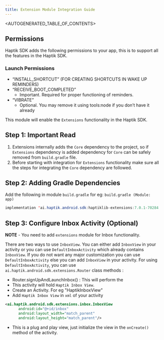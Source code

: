 ```yaml
---
title: Extension Module Integration Guide
---
```


<AUTOGENERATED_TABLE_OF_CONTENTS>

## Permissions

Haptik SDK adds the following permissions to your app, this is to support all the features in the Haptik SDK.

<a name="launch-permissions"></a>

### Launch Permissions

- “INSTALL_SHORTCUT” (FOR CREATING SHORTCUTS IN WAKE UP REMINDERS)
- “RECEIVE_BOOT_COMPLETED”
  - Important. Required for proper functioning of reminders.
- “VIBRATE”
  - Optional. You may remove it using tools:node if you don’t have it already
    

This module will enable the `Extensions` functionality in the Haptik SDK.

<a name="important-read"></a>

## Step 1: Important Read

1. Extensions internally adds the `Core` dependency to the project, so if `Extensions` dependency is added dependency for `Core` can be safely
   removed from `build.gradle` file.
2. Before starting with integration for `Extensions` functionality make sure all the steps for integrating the `Core` dependency are followed.

<a name="extensions-adding-gradle-dependencies"></a>

## Step 2: Adding Gradle Dependencies

Add the following in module `build.gradle` for eg: `build.gradle (Module: app)`

```java
implementation 'ai.haptik.android.sdk:haptiklib-extensions:7.0.1-70284'
```

## Step 3: Configure Inbox Activity (Optional)

**NOTE** - You need to add `extensions` module for Inbox functionality.

There are two ways to use `InboxView`. You can either add `InboxView` in your activity or you can use `DefaultInboxActivity` which already contains `InboxView`. If you do not want any major customization you can use `DefaultInboxActivity` else you can add `InboxView` in your activity.
For using `DefaultInboxActivity`, you can use `ai.haptik.android.sdk.extensions.Router` class methods :

- Router.signUpAndLaunchInbox() : This will perform the
- This activity will hold `Haptik Inbox View`.
- Create an Activity. For eg "HaptikInboxView"
- Add `Haptik Inbox View` in `xml` of your activity

```xml
<ai.haptik.android.sdk.extensions.inbox.InboxView
      android:id="@+id/inbox"
      android:layout_width="match_parent"
      android:layout_height="match_parent"/>
```

- This is a plug and play view, just initialize the view in the
  `onCreate()` method of the activity.    